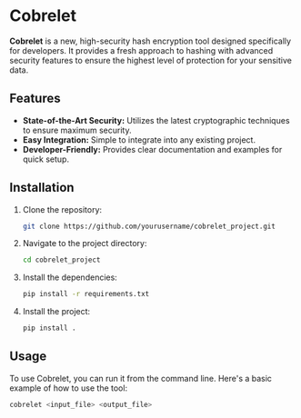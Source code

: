 # Cobrelet

**Cobrelet** is a new, high-security hash encryption tool designed specifically for developers. It provides a fresh approach to hashing with advanced security features to ensure the highest level of protection for your sensitive data.

## Features

- **State-of-the-Art Security:** Utilizes the latest cryptographic techniques to ensure maximum security.
- **Easy Integration:** Simple to integrate into any existing project.
- **Developer-Friendly:** Provides clear documentation and examples for quick setup.

## Installation

1. Clone the repository:
    ```bash
    git clone https://github.com/yourusername/cobrelet_project.git
    ```

2. Navigate to the project directory:
    ```bash
    cd cobrelet_project
    ```

3. Install the dependencies:
    ```bash
    pip install -r requirements.txt
    ```

4. Install the project:
    ```bash
    pip install .
    ```

## Usage

To use Cobrelet, you can run it from the command line. Here's a basic example of how to use the tool:

```bash
cobrelet <input_file> <output_file>
